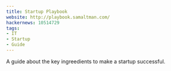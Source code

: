 ```yaml
---
title: Startup Playbook
website: http://playbook.samaltman.com/
hackernews: 10514729
tags:
- IT
- Startup
- Guide
---
```


A guide about the key ingreedients to make a startup successful.
